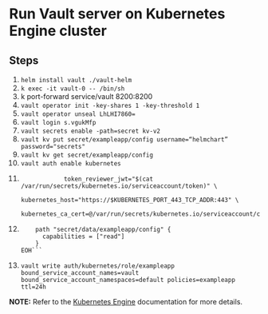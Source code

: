 # Run Vault server on Kubernetes Engine cluster

## Steps

1. ```helm install vault ./vault-helm```
2. ```k exec -it vault-0 -- /bin/sh```
3.  k port-forward service/vault 8200:8200
4. ```vault operator init -key-shares 1 -key-threshold 1```
5. ```vault operator unseal LhLHI7860=```
6. ```vault login s.vgukMfp```
7. ```vault secrets enable -path=secret kv-v2```
8. ```vault kv put secret/exampleapp/config username=“helmchart” password="secrets"```
9. ```vault kv get secret/exampleapp/config```
10. ```vault auth enable kubernetes```
11. ```vault write auth/kubernetes/config \
        		token_reviewer_jwt="$(cat /var/run/secrets/kubernetes.io/serviceaccount/token)" \
        		kubernetes_host="https://$KUBERNETES_PORT_443_TCP_ADDR:443" \
        		kubernetes_ca_cert=@/var/run/secrets/kubernetes.io/serviceaccount/ca.crt```
10. ```vault policy write exampleapp - <<EOH
		path "secret/data/exampleapp/config" {
		  capabilities = ["read"]
		}
	EOH```
11. ```vault write auth/kubernetes/role/exampleapp bound_service_account_names=vault bound_service_account_namespaces=default policies=exampleapp ttl=24h```

**NOTE:** Refer to the [Kubernetes Engine](https://cloud.google.com/kubernetes-engine/docs/quickstart) documentation for more details.

